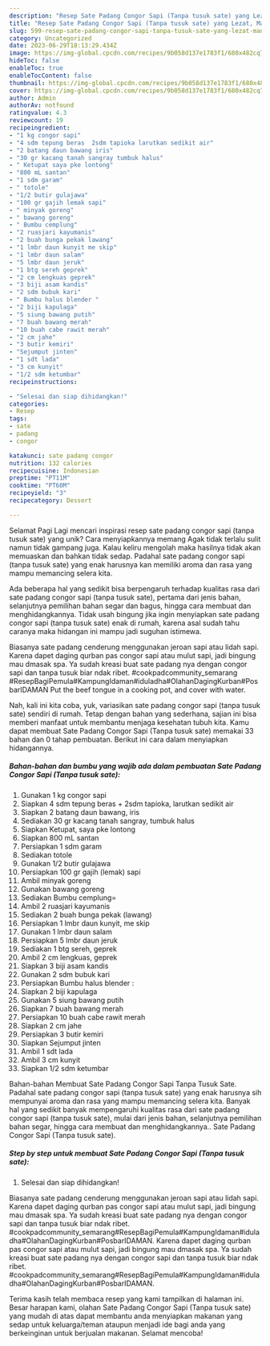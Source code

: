 ```yaml
---
description: "Resep Sate Padang Congor Sapi (Tanpa tusuk sate) yang Lezat, Mantap"
title: "Resep Sate Padang Congor Sapi (Tanpa tusuk sate) yang Lezat, Mantap"
slug: 599-resep-sate-padang-congor-sapi-tanpa-tusuk-sate-yang-lezat-mantap
category: Uncategorized
date: 2023-06-29T18:13:29.434Z
image: https://img-global.cpcdn.com/recipes/9b058d137e1783f1/680x482cq70/sate-padang-congor-sapi-tanpa-tusuk-sate-foto-resep-utama.jpg
hideToc: false
enableToc: true
enableTocContent: false
thumbnail: https://img-global.cpcdn.com/recipes/9b058d137e1783f1/680x482cq70/sate-padang-congor-sapi-tanpa-tusuk-sate-foto-resep-utama.jpg
cover: https://img-global.cpcdn.com/recipes/9b058d137e1783f1/680x482cq70/sate-padang-congor-sapi-tanpa-tusuk-sate-foto-resep-utama.jpg
author: Admin
authorAv: notfound
ratingvalue: 4.3
reviewcount: 19
recipeingredient:
- "1 kg congor sapi"
- "4 sdm tepung beras  2sdm tapioka larutkan sedikit air"
- "2 batang daun bawang iris"
- "30 gr kacang tanah sangray tumbuk halus"
- " Ketupat saya pke lontong"
- "800 mL santan"
- "1 sdm garam"
- " totole"
- "1/2 butir gulajawa"
- "100 gr gajih lemak sapi"
- " minyak goreng"
- " bawang goreng"
- " Bumbu cemplung"
- "2 ruasjari kayumanis"
- "2 buah bunga pekak lawang"
- "1 lmbr daun kunyit me skip"
- "1 lmbr daun salam"
- "5 lmbr daun jeruk"
- "1 btg sereh geprek"
- "2 cm lengkuas geprek"
- "3 biji asam kandis"
- "2 sdm bubuk kari"
- " Bumbu halus blender "
- "2 biji kapulaga"
- "5 siung bawang putih"
- "7 buah bawang merah"
- "10 buah cabe rawit merah"
- "2 cm jahe"
- "3 butir kemiri"
- "Sejumput jinten"
- "1 sdt lada"
- "3 cm kunyit"
- "1/2 sdm ketumbar"
recipeinstructions:

- "Selesai dan siap dihidangkan!"
categories:
- Resep
tags:
- sate
- padang
- congor

katakunci: sate padang congor 
nutrition: 132 calories
recipecuisine: Indonesian
preptime: "PT11M"
cooktime: "PT60M"
recipeyield: "3"
recipecategory: Dessert

---
```



Selamat Pagi Lagi mencari inspirasi resep sate padang congor sapi (tanpa tusuk sate) yang unik? Cara menyiapkannya memang Agak tidak terlalu sulit namun tidak gampang juga. Kalau keliru mengolah maka hasilnya tidak akan memuaskan dan bahkan tidak sedap. Padahal sate padang congor sapi (tanpa tusuk sate) yang enak harusnya kan memiliki aroma dan rasa yang mampu memancing selera kita.


Ada beberapa hal yang sedikit bisa berpengaruh terhadap kualitas rasa dari sate padang congor sapi (tanpa tusuk sate), pertama dari jenis bahan, selanjutnya pemilihan bahan segar dan bagus, hingga cara membuat dan menghidangkannya. Tidak usah bingung jika ingin menyiapkan sate padang congor sapi (tanpa tusuk sate) enak di rumah, karena asal sudah tahu caranya maka hidangan ini mampu jadi suguhan istimewa.

Biasanya sate padang cenderung menggunakan jeroan sapi atau lidah sapi. Karena dapet daging qurban pas congor sapi atau mulut sapi, jadi bingung mau dmasak spa. Ya sudah kreasi buat sate padang nya dengan congor sapi dan tanpa tusuk biar ndak ribet. #cookpadcommunity_semarang #ResepBagiPemula#KampungIdaman#iduladha#OlahanDagingKurban#PosbarIDAMAN Put the beef tongue in a cooking pot, and cover with water.


Nah, kali ini kita coba, yuk, variasikan sate padang congor sapi (tanpa tusuk sate) sendiri di rumah. Tetap dengan bahan yang sederhana, sajian ini bisa memberi manfaat untuk membantu menjaga kesehatan tubuh kita. Kamu dapat membuat Sate Padang Congor Sapi (Tanpa tusuk sate) memakai 33 bahan dan 0 tahap pembuatan. Berikut ini cara dalam menyiapkan hidangannya.

<!--inarticleads1-->

##### Bahan-bahan dan bumbu yang wajib ada dalam pembuatan Sate Padang Congor Sapi (Tanpa tusuk sate):

1. Gunakan 1 kg congor sapi
1. Siapkan 4 sdm tepung beras + 2sdm tapioka, larutkan sedikit air
1. Siapkan 2 batang daun bawang, iris
1. Sediakan 30 gr kacang tanah sangray, tumbuk halus
1. Siapkan  Ketupat, saya pke lontong
1. Siapkan 800 mL santan
1. Persiapkan 1 sdm garam
1. Sediakan  totole
1. Gunakan 1/2 butir gulajawa
1. Persiapkan 100 gr gajih (lemak) sapi
1. Ambil  minyak goreng
1. Gunakan  bawang goreng
1. Sediakan  Bumbu cemplung=
1. Ambil 2 ruasjari kayumanis
1. Sediakan 2 buah bunga pekak (lawang)
1. Persiapkan 1 lmbr daun kunyit, me skip
1. Gunakan 1 lmbr daun salam
1. Persiapkan 5 lmbr daun jeruk
1. Sediakan 1 btg sereh, geprek
1. Ambil 2 cm lengkuas, geprek
1. Siapkan 3 biji asam kandis
1. Gunakan 2 sdm bubuk kari
1. Persiapkan  Bumbu halus blender :
1. Siapkan 2 biji kapulaga
1. Gunakan 5 siung bawang putih
1. Siapkan 7 buah bawang merah
1. Persiapkan 10 buah cabe rawit merah
1. Siapkan 2 cm jahe
1. Persiapkan 3 butir kemiri
1. Siapkan Sejumput jinten
1. Ambil 1 sdt lada
1. Ambil 3 cm kunyit
1. Siapkan 1/2 sdm ketumbar


Bahan-bahan Membuat Sate Padang Congor Sapi Tanpa Tusuk Sate. Padahal sate padang congor sapi (tanpa tusuk sate) yang enak harusnya sih mempunyai aroma dan rasa yang mampu memancing selera kita. Banyak hal yang sedikit banyak mempengaruhi kualitas rasa dari sate padang congor sapi (tanpa tusuk sate), mulai dari jenis bahan, selanjutnya pemilihan bahan segar, hingga cara membuat dan menghidangkannya.. Sate Padang Congor Sapi (Tanpa tusuk sate). 

<!--inarticleads2-->

##### Step by step untuk membuat Sate Padang Congor Sapi (Tanpa tusuk sate):


1. Selesai dan siap dihidangkan!

Biasanya sate padang cenderung menggunakan jeroan sapi atau lidah sapi. Karena dapet daging qurban pas congor sapi atau mulut sapi, jadi bingung mau dmasak spa. Ya sudah kreasi buat sate padang nya dengan congor sapi dan tanpa tusuk biar ndak ribet. #cookpadcommunity_semarang#ResepBagiPemula#KampungIdaman#iduladha#OlahanDagingKurban#PosbarIDAMAN. Karena dapet daging qurban pas congor sapi atau mulut sapi, jadi bingung mau dmasak spa. Ya sudah kreasi buat sate padang nya dengan congor sapi dan tanpa tusuk biar ndak ribet. #cookpadcommunity_semarang#ResepBagiPemula#KampungIdaman#iduladha#OlahanDagingKurban#PosbarIDAMAN. 

Terima kasih telah membaca resep yang kami tampilkan di halaman ini. Besar harapan kami, olahan Sate Padang Congor Sapi (Tanpa tusuk sate) yang mudah di atas dapat membantu anda menyiapkan makanan yang sedap untuk keluarga/teman ataupun menjadi ide bagi anda yang berkeinginan untuk berjualan makanan. Selamat mencoba!
